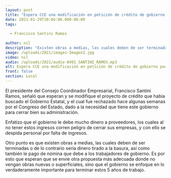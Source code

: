 ```yaml
---
layout: post
title: "Espera CCE una modificación en petición de crédito de gobierno para que se apruebe "
date: 2021-01-29T20:04:00.000-06:00
tags:
  
  - Francisco Santini Ramos
  
author: nil
description: "Existen obras a medias, las cuales deben de ser terminadas o de lo contrario sería dinero tirado a la basura"
image: /uploads/2021/images-Imagen2.jpg
video: nil
audio: /uploads/2021/audio-AV01_SANTINI_RAMOS.mp3
alt: Espera CCE una modificación en petición de crédito de gobierno para que se apruebe 
front: false
section: Local
---
```


El presidente del Consejo Coordinador Empresarial, Francisco Santini Ramos, señaló que esperan y se modifique el proyecto de crédito que había buscado el Gobierno Estatal, y el cual fue rechazado hace algunas semanas por el Congreso del Estado, dado a la necesidad que tiene este gobierno para cerrar bien su administración.

Enfatizo que el gobierno le debe mucho dinero a proveedores, los cuales al no tener estos ingresos corren peligro de cerrar sus empresas, y con ello se despida personal por falta de ingresos.

Otro punto es que existen obras a medias, las cuales deben de ser terminadas o de lo contrario sería dinero tirado a la basura, así como también le pago de nómina que debe a los trabajadores de gobierno.
Es por esto que esperan que se envíe otra propuesta más adecuada donde no vengan obras nuevas o superficiales, sino que  el gobierno se enfoque en lo verdaderamente importante para terminar estos 5 años de trabajo.   